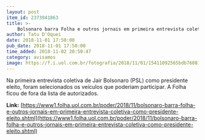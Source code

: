 ```yaml
---
layout: post
item_id: 2373941863
title: >-
    Bolsonaro barra Folha e outros jornais em primeira entrevista coletiva como presidente eleito
author: Tatu D'Oquei
date: 2018-11-01 17:50:00
pub_date: 2018-11-01 17:50:00
time_added: 2018-11-02 20:50:47
category: avisamos
image: https://f.i.uol.com.br/fotografia/2018/11/01/15411092565bdb76081892d_1541109256_3x2_rt.jpg
---
```


Na primeira entrevista coletiva de Jair Bolsonaro (PSL) como presidente eleito, foram selecionados os veículos que poderiam participar. A Folha ficou de fora da lista de autorizados.

**Link:** [https://www1.folha.uol.com.br/poder/2018/11/bolsonaro-barra-folha-e-outros-jornais-em-primeira-entrevista-coletiva-como-presidente-eleito.shtml](https://www1.folha.uol.com.br/poder/2018/11/bolsonaro-barra-folha-e-outros-jornais-em-primeira-entrevista-coletiva-como-presidente-eleito.shtml)

